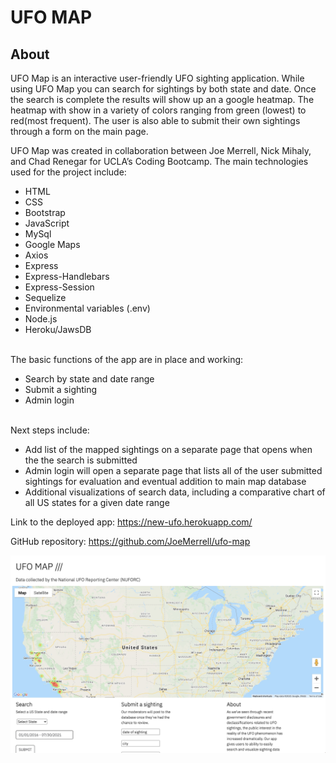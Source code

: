 # UFO MAP

## About

UFO Map is an interactive user-friendly UFO sighting application. While using UFO Map you can search for sightings by both state and date. Once the search is complete the results will show up an a google heatmap. The heatmap with show in a variety of colors ranging from green (lowest) to red(most frequent). The user is also able to submit their own sightings through a form on the main page.

UFO Map was created in collaboration between Joe Merrell, Nick Mihaly, and Chad Renegar for UCLA’s Coding Bootcamp. The main technologies used for the project include:

- HTML
- CSS
- Bootstrap
- JavaScript
- MySql
- Google Maps
- Axios
- Express
- Express-Handlebars
- Express-Session
- Sequelize
- Environmental variables (.env)
- Node.js
- Heroku/JawsDB
<br/><br/>
<p>The basic functions of the app are in place and working:</p>

- Search by state and date range
- Submit a sighting
- Admin login
<br/><br/>
<p>Next steps include:</p>

- Add list of the mapped sightings on a separate page that opens when the the search is submitted
- Admin login will open a separate page that lists all of the user submitted sightings for evaluation and eventual addition to main map database
- Additional visualizations of search data, including a comparative chart of all US states for a given date range


Link to the deployed app: https://new-ufo.herokuapp.com/


GitHub repository: https://github.com/JoeMerrell/ufo-map


<img src="public/images/screengrab.png" alt="UFO Map main page">

